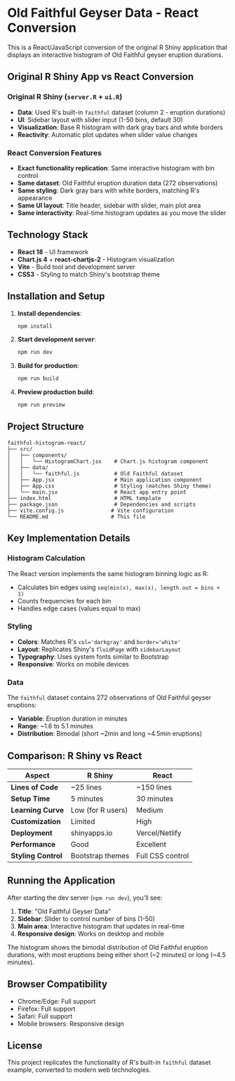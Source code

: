 # Old Faithful Geyser Data - React Conversion

This is a React/JavaScript conversion of the original R Shiny application that displays an interactive histogram of Old Faithful geyser eruption durations.

## Original R Shiny App vs React Conversion

### Original R Shiny (`server.R` + `ui.R`)
- **Data**: Used R's built-in `faithful` dataset (column 2 - eruption durations)
- **UI**: Sidebar layout with slider input (1-50 bins, default 30)
- **Visualization**: Base R histogram with dark gray bars and white borders
- **Reactivity**: Automatic plot updates when slider value changes

### React Conversion Features
- **Exact functionality replication**: Same interactive histogram with bin control
- **Same dataset**: Old Faithful eruption duration data (272 observations)
- **Same styling**: Dark gray bars with white borders, matching R's appearance
- **Same UI layout**: Title header, sidebar with slider, main plot area
- **Same interactivity**: Real-time histogram updates as you move the slider

## Technology Stack

- **React 18** - UI framework
- **Chart.js 4** + **react-chartjs-2** - Histogram visualization
- **Vite** - Build tool and development server
- **CSS3** - Styling to match Shiny's bootstrap theme

## Installation and Setup

1. **Install dependencies**:
   ```bash
   npm install
   ```

2. **Start development server**:
   ```bash
   npm run dev
   ```

3. **Build for production**:
   ```bash
   npm run build
   ```

4. **Preview production build**:
   ```bash
   npm run preview
   ```

## Project Structure

```
faithful-histogram-react/
├── src/
│   ├── components/
│   │   └── HistogramChart.jsx    # Chart.js histogram component
│   ├── data/
│   │   └── faithful.js           # Old Faithful dataset
│   ├── App.jsx                   # Main application component
│   ├── App.css                   # Styling (matches Shiny theme)
│   └── main.jsx                  # React app entry point
├── index.html                    # HTML template
├── package.json                  # Dependencies and scripts
├── vite.config.js               # Vite configuration
└── README.md                    # This file
```

## Key Implementation Details

### Histogram Calculation
The React version implements the same histogram binning logic as R:
- Calculates bin edges using `seq(min(x), max(x), length.out = bins + 1)`
- Counts frequencies for each bin
- Handles edge cases (values equal to max)

### Styling
- **Colors**: Matches R's `col='darkgray'` and `border='white'`
- **Layout**: Replicates Shiny's `fluidPage` with `sidebarLayout`
- **Typography**: Uses system fonts similar to Bootstrap
- **Responsive**: Works on mobile devices

### Data
The `faithful` dataset contains 272 observations of Old Faithful geyser eruptions:
- **Variable**: Eruption duration in minutes
- **Range**: ~1.6 to 5.1 minutes
- **Distribution**: Bimodal (short ~2min and long ~4.5min eruptions)

## Comparison: R Shiny vs React

| Aspect | R Shiny | React |
|--------|---------|-------|
| **Lines of Code** | ~25 lines | ~150 lines |
| **Setup Time** | 5 minutes | 30 minutes |
| **Learning Curve** | Low (for R users) | Medium |
| **Customization** | Limited | High |
| **Deployment** | shinyapps.io | Vercel/Netlify |
| **Performance** | Good | Excellent |
| **Styling Control** | Bootstrap themes | Full CSS control |

## Running the Application

After starting the dev server (`npm run dev`), you'll see:

1. **Title**: "Old Faithful Geyser Data"
2. **Sidebar**: Slider to control number of bins (1-50)
3. **Main area**: Interactive histogram that updates in real-time
4. **Responsive design**: Works on desktop and mobile

The histogram shows the bimodal distribution of Old Faithful eruption durations, with most eruptions being either short (~2 minutes) or long (~4.5 minutes).

## Browser Compatibility

- Chrome/Edge: Full support
- Firefox: Full support  
- Safari: Full support
- Mobile browsers: Responsive design

## License

This project replicates the functionality of R's built-in `faithful` dataset example, converted to modern web technologies.
